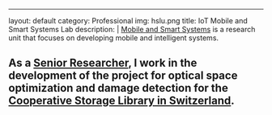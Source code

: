 ---
layout: default
category: Professional
img: hslu.png
title: IoT Mobile and Smart Systems Lab
description: |
  [Mobile and Smart Systems](https://www.hslu.ch/en/lucerne-school-of-information-technology/research/systems-and-software/mobile-smart-systems/) is a research unit that focuses on developing mobile and intelligent systems.

  As a **[Senior Researcher](https://www.hslu.ch/en/lucerne-university-of-applied-sciences-and-arts/about-us/people-finder/profile/?pid=4666)**, I work in the development of the project for optical space optimization and damage detection for the [Cooperative Storage Library in Switzerland](https://www.hslu.ch/de-ch/hochschule-luzern/forschung/projekte/detail/?pid=6003).
  ---
